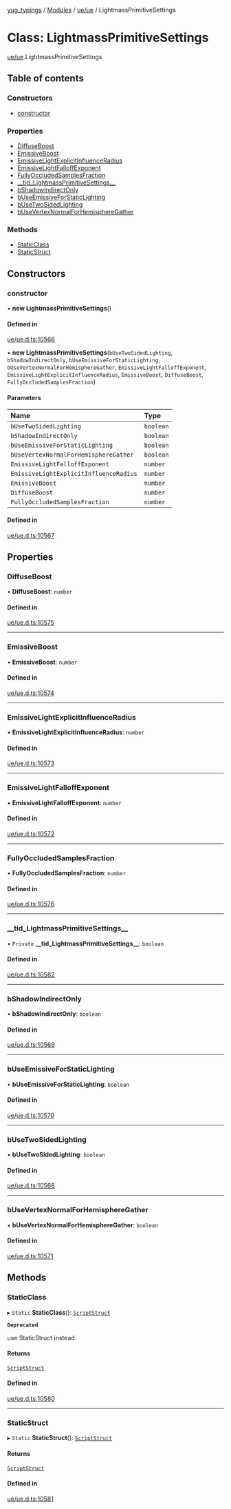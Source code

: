 [yug_typings](../README.md) / [Modules](../modules.md) / [ue/ue](../modules/ue_ue.md) / LightmassPrimitiveSettings

# Class: LightmassPrimitiveSettings

[ue/ue](../modules/ue_ue.md).LightmassPrimitiveSettings

## Table of contents

### Constructors

- [constructor](ue_ue.LightmassPrimitiveSettings.md#constructor)

### Properties

- [DiffuseBoost](ue_ue.LightmassPrimitiveSettings.md#diffuseboost)
- [EmissiveBoost](ue_ue.LightmassPrimitiveSettings.md#emissiveboost)
- [EmissiveLightExplicitInfluenceRadius](ue_ue.LightmassPrimitiveSettings.md#emissivelightexplicitinfluenceradius)
- [EmissiveLightFalloffExponent](ue_ue.LightmassPrimitiveSettings.md#emissivelightfalloffexponent)
- [FullyOccludedSamplesFraction](ue_ue.LightmassPrimitiveSettings.md#fullyoccludedsamplesfraction)
- [\_\_tid\_LightmassPrimitiveSettings\_\_](ue_ue.LightmassPrimitiveSettings.md#__tid_lightmassprimitivesettings__)
- [bShadowIndirectOnly](ue_ue.LightmassPrimitiveSettings.md#bshadowindirectonly)
- [bUseEmissiveForStaticLighting](ue_ue.LightmassPrimitiveSettings.md#buseemissiveforstaticlighting)
- [bUseTwoSidedLighting](ue_ue.LightmassPrimitiveSettings.md#busetwosidedlighting)
- [bUseVertexNormalForHemisphereGather](ue_ue.LightmassPrimitiveSettings.md#busevertexnormalforhemispheregather)

### Methods

- [StaticClass](ue_ue.LightmassPrimitiveSettings.md#staticclass)
- [StaticStruct](ue_ue.LightmassPrimitiveSettings.md#staticstruct)

## Constructors

### constructor

• **new LightmassPrimitiveSettings**()

#### Defined in

[ue/ue.d.ts:10566](https://github.com/YugMetaverse/yug_typings/blob/25cad34/ue/ue.d.ts#L10566)

• **new LightmassPrimitiveSettings**(`bUseTwoSidedLighting`, `bShadowIndirectOnly`, `bUseEmissiveForStaticLighting`, `bUseVertexNormalForHemisphereGather`, `EmissiveLightFalloffExponent`, `EmissiveLightExplicitInfluenceRadius`, `EmissiveBoost`, `DiffuseBoost`, `FullyOccludedSamplesFraction`)

#### Parameters

| Name | Type |
| :------ | :------ |
| `bUseTwoSidedLighting` | `boolean` |
| `bShadowIndirectOnly` | `boolean` |
| `bUseEmissiveForStaticLighting` | `boolean` |
| `bUseVertexNormalForHemisphereGather` | `boolean` |
| `EmissiveLightFalloffExponent` | `number` |
| `EmissiveLightExplicitInfluenceRadius` | `number` |
| `EmissiveBoost` | `number` |
| `DiffuseBoost` | `number` |
| `FullyOccludedSamplesFraction` | `number` |

#### Defined in

[ue/ue.d.ts:10567](https://github.com/YugMetaverse/yug_typings/blob/25cad34/ue/ue.d.ts#L10567)

## Properties

### DiffuseBoost

• **DiffuseBoost**: `number`

#### Defined in

[ue/ue.d.ts:10575](https://github.com/YugMetaverse/yug_typings/blob/25cad34/ue/ue.d.ts#L10575)

___

### EmissiveBoost

• **EmissiveBoost**: `number`

#### Defined in

[ue/ue.d.ts:10574](https://github.com/YugMetaverse/yug_typings/blob/25cad34/ue/ue.d.ts#L10574)

___

### EmissiveLightExplicitInfluenceRadius

• **EmissiveLightExplicitInfluenceRadius**: `number`

#### Defined in

[ue/ue.d.ts:10573](https://github.com/YugMetaverse/yug_typings/blob/25cad34/ue/ue.d.ts#L10573)

___

### EmissiveLightFalloffExponent

• **EmissiveLightFalloffExponent**: `number`

#### Defined in

[ue/ue.d.ts:10572](https://github.com/YugMetaverse/yug_typings/blob/25cad34/ue/ue.d.ts#L10572)

___

### FullyOccludedSamplesFraction

• **FullyOccludedSamplesFraction**: `number`

#### Defined in

[ue/ue.d.ts:10576](https://github.com/YugMetaverse/yug_typings/blob/25cad34/ue/ue.d.ts#L10576)

___

### \_\_tid\_LightmassPrimitiveSettings\_\_

• `Private` **\_\_tid\_LightmassPrimitiveSettings\_\_**: `boolean`

#### Defined in

[ue/ue.d.ts:10582](https://github.com/YugMetaverse/yug_typings/blob/25cad34/ue/ue.d.ts#L10582)

___

### bShadowIndirectOnly

• **bShadowIndirectOnly**: `boolean`

#### Defined in

[ue/ue.d.ts:10569](https://github.com/YugMetaverse/yug_typings/blob/25cad34/ue/ue.d.ts#L10569)

___

### bUseEmissiveForStaticLighting

• **bUseEmissiveForStaticLighting**: `boolean`

#### Defined in

[ue/ue.d.ts:10570](https://github.com/YugMetaverse/yug_typings/blob/25cad34/ue/ue.d.ts#L10570)

___

### bUseTwoSidedLighting

• **bUseTwoSidedLighting**: `boolean`

#### Defined in

[ue/ue.d.ts:10568](https://github.com/YugMetaverse/yug_typings/blob/25cad34/ue/ue.d.ts#L10568)

___

### bUseVertexNormalForHemisphereGather

• **bUseVertexNormalForHemisphereGather**: `boolean`

#### Defined in

[ue/ue.d.ts:10571](https://github.com/YugMetaverse/yug_typings/blob/25cad34/ue/ue.d.ts#L10571)

## Methods

### StaticClass

▸ `Static` **StaticClass**(): [`ScriptStruct`](ue_ue.ScriptStruct.md)

**`Deprecated`**

use StaticStruct instead.

#### Returns

[`ScriptStruct`](ue_ue.ScriptStruct.md)

#### Defined in

[ue/ue.d.ts:10580](https://github.com/YugMetaverse/yug_typings/blob/25cad34/ue/ue.d.ts#L10580)

___

### StaticStruct

▸ `Static` **StaticStruct**(): [`ScriptStruct`](ue_ue.ScriptStruct.md)

#### Returns

[`ScriptStruct`](ue_ue.ScriptStruct.md)

#### Defined in

[ue/ue.d.ts:10581](https://github.com/YugMetaverse/yug_typings/blob/25cad34/ue/ue.d.ts#L10581)
